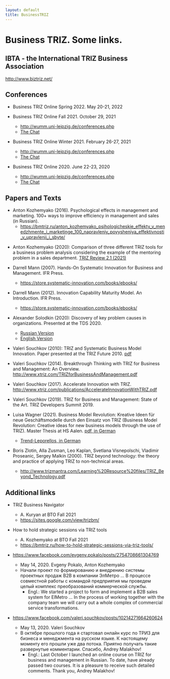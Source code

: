 ```yaml
---
layout: default
title: BusinessTRIZ
---
```


# Business TRIZ. Some links.

## IBTA - the International TRIZ Business Association

<http://www.biztriz.net/>

## Conferences

- Business TRIZ Online Spring 2022. May 20-21, 2022

- Business TRIZ Online Fall 2021. October 29, 2021 
  - <http://wumm.uni-leipzig.de/conferences.php>
  - [The Chat](Texts/BusinessTRIZ-202110-Chat.txt) 

- Business TRIZ Online Winter 2021. February 26-27, 2021 
  - <http://wumm.uni-leipzig.de/conferences.php>
  - [The Chat](Texts/BusinessTRIZ-202102-Chat.txt) 

- Business TRIZ Online 2020. June 22-23, 2020 
  - <http://wumm.uni-leipzig.de/conferences.php>
  - [The Chat](Texts/BusinessTRIZ-2020-Chat.txt) 

## Papers and Texts

- Anton Kozhemyako (2016). Psychological effects in management and
  marketing. 100+ ways to improve efficiency in management and sales (in
  Russian).
  - <https://bmtriz.ru/anton_kozhemyako_psihologicheskie_effekty_v_menedzhmente_i_marketinge_100_napravleniy_povysheniya_effektivnosti_v_upravlenii_i_sbyte/>

* Anton Kozhemyako (2020): Comparison of three different TRIZ tools for a
  business problem analysis considering the example of the mentoring problem
  in a sales department. [TRIZ Review 2.1 (2021)](https://matriz.org/wp-content/uploads/2020/04/TRIZ-Review-vol-2-1-April-2020.pdf) 

* Darrell Mann (2007). Hands-On Systematic Innovation for Business and
  Management.  IFR Press.
  - <https://store.systematic-innovation.com/books/ebooks/>

* Darrell Mann (2012). Innovation Capability Maturity Model.  An Introduction.
  IFR Press.
  - <https://store.systematic-innovation.com/books/ebooks/>

* Alexander Solodkin (2020): Discovery of key problem causes in organizations.
  Presented at the TDS 2020.
  * [Russian Version](https://r1.nubex.ru/s828-c8b/f3240_e9/Solodkin-TDS-2020-key-problem[1].pdf)
  * [English Version](Texts/Solodkin-TDS2020-en.pdf)

* Valeri Souchkov (2010): TRIZ and Systematic Business Model Innovation.
  Paper presented at the TRIZ Future 2010. [pdf](Texts/Souchkov-TFC2010.pdf)

* Valeri Souchkov (2014).  Breakthrough Thinking with TRIZ for Business
  and Management: An Overview.
  <http://www.xtriz.com/TRIZforBusinessAndManagement.pdf>

* Valeri Souchkov (2017).  Accelerate Innovation with TRIZ.
  <http://www.xtriz.com/publications/AccelerateInnovationWithTRIZ.pdf>

* Valeri Souchkov (2019).  TRIZ for Business and Management: State of the Art.
  TRIZ Developers Summit 2019.

* Luisa Wagner (2021). Business Model Revolution: Kreative Ideen für neue
  Geschäftsmodelle durch den Einsatz von TRIZ (Business Model Revolution:
  Creative ideas for new business models through the use of TRIZ).
  Master Thesis at HS Aalen.
  [pdf, in German](Texts/WagnerLuisa-2021.pdf)
  * [Trend-Leporellos, in German](Texts/Trend-Leporellos.pdf)

* Boris Zlotin, Alla Zusman, Leo Kaplan, Svetlana Visnepolschi, Vladimir
  Proseanic, Sergey Malkin (2000).  TRIZ beyond technology: the theory and
  practice of applying TRIZ to non-technical areas.  
  * <http://www.trizmantra.com/Learning%20Resource%20files/TRIZ_Beyond_Technology.pdf>

## Additional links

- TRIZ Business Navigator
  - A. Kuryan at BTO Fall 2021
  - <https://sites.google.com/view/trizbm/>

- How to hold strategic sessions via TRIZ tools
  - A. Kozhemyako at BTO Fall 2021
  - <https://bmtriz.ru/how-to-hold-strategic-sessions-via-triz-tools/>
  	    
- <https://www.facebook.com/evgeny.pokalo/posts/2754708661304769>
  - May 14, 2020. Evgeny Pokalo, Anton Kozhemyako  
  - Начали проект по формированию и внедрению системы проектных продаж В2В в
    компании ЭлМетро ...  В процессе совместной работы с командой предприятия
    мы проведем целый комплекс преобразований коммерческой службы.
    - Engl.: We started a project to form and implement a B2B sales system for
      ElMetro ...  In the process of working together with the company team we
      will carry out a whole complex of commercial service transformations.

- <https://www.facebook.com/valeri.souchkov/posts/10214271664260624>
  - May 13, 2020. Valeri Souchkov
  - В октябре прошлого года я стартовал онлайн курс по ТРИЗ для бизнеса и
    менеджмента на русском языке. К настоящему моменту его прошли уже два
    потока. Приятно получать такие развернутые комментарии. Спасибо, Andrey
    Malakhov!
    - Engl.: Last October I launched an online course on TRIZ for business and
      management in Russian. To date, have already passed two courses. It is a
      pleasure to receive such detailed comments. Thank you, Andrey Malakhov!
